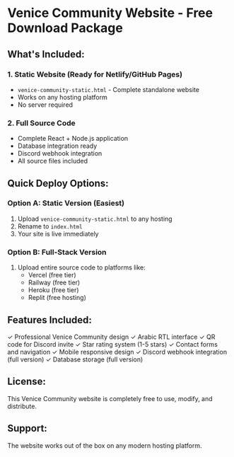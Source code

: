 # Venice Community Website - Free Download Package

## What's Included:

### 1. Static Website (Ready for Netlify/GitHub Pages)
- `venice-community-static.html` - Complete standalone website
- Works on any hosting platform
- No server required

### 2. Full Source Code
- Complete React + Node.js application
- Database integration ready
- Discord webhook integration
- All source files included

## Quick Deploy Options:

### Option A: Static Version (Easiest)
1. Upload `venice-community-static.html` to any hosting
2. Rename to `index.html`
3. Your site is live immediately

### Option B: Full-Stack Version
1. Upload entire source code to platforms like:
   - Vercel (free tier)
   - Railway (free tier)
   - Heroku (free tier)
   - Replit (free hosting)

## Features Included:
✓ Professional Venice Community design
✓ Arabic RTL interface
✓ QR code for Discord invite
✓ Star rating system (1-5 stars)
✓ Contact forms and navigation
✓ Mobile responsive design
✓ Discord webhook integration (full version)
✓ Database storage (full version)

## License:
This Venice Community website is completely free to use, modify, and distribute.

## Support:
The website works out of the box on any modern hosting platform.